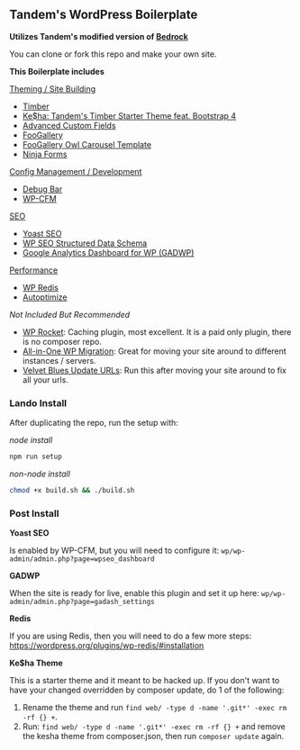 ## Tandem's WordPress Boilerplate

**Utilizes Tandem's modified version of [Bedrock](https://github.com/thinktandem/bedrock)**

You can clone or fork this repo and make your own site.

**This Boilerplate includes**

<ins>Theming / Site Building</ins>
* [Timber](https://github.com/timber/timber)
* [Ke$ha: Tandem's Timber Starter Theme feat. Bootstrap 4](https://github.com/thinktandem/kesha)
* [Advanced Custom Fields](https://wordpress.org/plugins/advanced-custom-fields/)
* [FooGallery](https://wordpress.org/plugins/foogallery/)
* [FooGallery Owl Carousel Template](https://wordpress.org/plugins/foogallery-owl-carousel-template/)
* [Ninja Forms](https://wordpress.org/plugins/ninja-forms/)

<ins>Config Management / Development</ins>
* [Debug Bar](https://wordpress.org/plugins/debug-bar/)
* [WP-CFM](https://wordpress.org/plugins/wp-cfm/)

<ins>SEO</ins>
* [Yoast SEO](https://wordpress.org/plugins/wordpress-seo/)
* [WP SEO Structured Data Schema](https://wordpress.org/plugins/wp-seo-structured-data-schema/)
* [Google Analytics Dashboard for WP (GADWP)](https://wordpress.org/plugins/google-analytics-dashboard-for-wp/)

<ins>Performance</ins>
* [WP Redis](https://wordpress.org/plugins/wp-redis)
* [Autoptimize](https://wordpress.org/plugins/autoptimize/)

_Not Included But Recommended_

* [WP Rocket](https://wp-rocket.me/): Caching plugin, most excellent. It is a paid only plugin, there is no composer repo.
* [All-in-One WP Migration](https://wordpress.org/plugins/all-in-one-wp-migration/): Great for moving your site around to different instances / servers.
* [Velvet Blues Update URLs](https://wordpress.org/plugins/velvet-blues-update-urls/): Run this after moving your site around to fix all your urls.


### Lando Install

After duplicating the repo, run the setup with:

_node install_

```bash
npm run setup
```

_non-node install_

```bash
chmod +x build.sh && ./build.sh
```

### Post Install

**Yoast SEO**

Is enabled by WP-CFM, but you will need to configure it: ```wp/wp-admin/admin.php?page=wpseo_dashboard```

**GADWP**

When the site is ready for live, enable this plugin and set it up here: ```wp/wp-admin/admin.php?page=gadash_settings```

**Redis**

If you are using Redis, then you will need to do a few more steps: https://wordpress.org/plugins/wp-redis/#installation

**Ke$ha Theme**

This is a starter theme and it meant to be hacked up.  If you don't want to have your changed overridden by composer update, do 1 of the following:

1. Rename the theme and run ```find web/ -type d -name '.git*' -exec rm -rf {} +```.
2. Run: ```find web/ -type d -name '.git*' -exec rm -rf {} +``` and remove the kesha theme from composer.json, then run ```composer update``` again.

